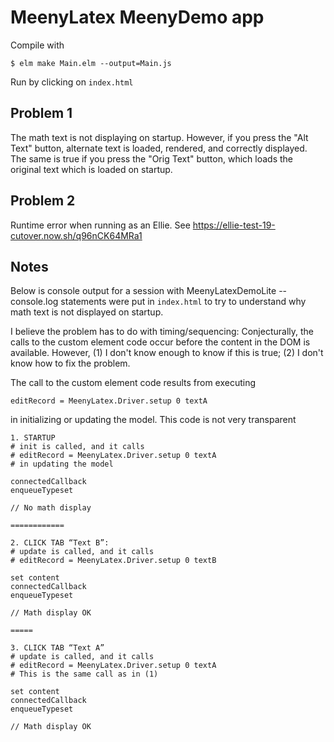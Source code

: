 MeenyLatex MeenyDemo app
========================

Compile with

```
$ elm make Main.elm --output=Main.js
```

Run by clicking on `index.html`


Problem 1
---------

The math text is not displaying on startup. However,
if you press the "Alt Text" button, alternate text
is loaded, rendered, and correctly displayed.  The
same is true if you press the "Orig Text" button, 
which loads the original text which is loaded on 
startup.

Problem 2
---------

Runtime error when running as an Ellie.  See
https://ellie-test-19-cutover.now.sh/q96nCK64MRa1


Notes
-----
Below is console output for a session with
MeenyLatexDemoLite -- console.log
statements were put in `index.html` to try to 
understand why math text is not displayed on startup.

I believe the problem has to do with timing/sequencing: 
Conjecturally, the calls to the custom element code occur before 
the content in the DOM is available.  However,
(1) I don't know enough to know if this is 
true; (2) I don't know how to fix the problem.

The call to the custom element code results 
from executing

```
editRecord = MeenyLatex.Driver.setup 0 textA
```

in initializing or updating the model. This code
is not very transparent

```
1. STARTUP
# init is called, and it calls
# editRecord = MeenyLatex.Driver.setup 0 textA
# in updating the model

connectedCallback
enqueueTypeset

// No math display 

============

2. CLICK TAB “Text B”:
# update is called, and it calls
# editRecord = MeenyLatex.Driver.setup 0 textB

set content
connectedCallback
enqueueTypeset

// Math display OK

=====

3. CLICK TAB “Text A”
# update is called, and it calls
# editRecord = MeenyLatex.Driver.setup 0 textA
# This is the same call as in (1)

set content
connectedCallback
enqueueTypeset

// Math display OK
```